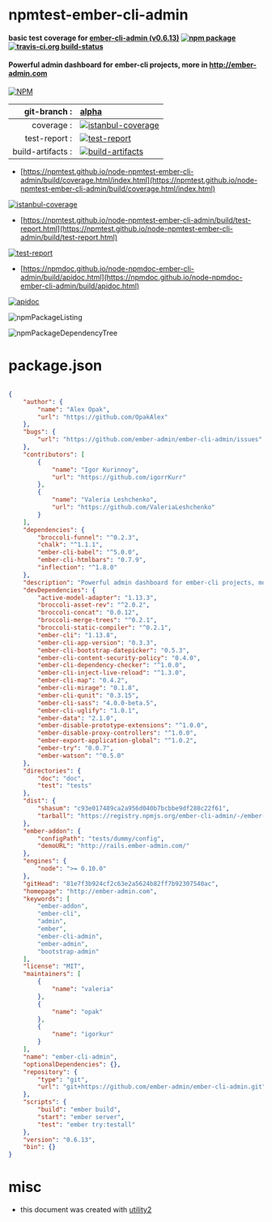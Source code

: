 # npmtest-ember-cli-admin

#### basic test coverage for  [ember-cli-admin (v0.6.13)](http://ember-admin.com)  [![npm package](https://img.shields.io/npm/v/npmtest-ember-cli-admin.svg?style=flat-square)](https://www.npmjs.org/package/npmtest-ember-cli-admin) [![travis-ci.org build-status](https://api.travis-ci.org/npmtest/node-npmtest-ember-cli-admin.svg)](https://travis-ci.org/npmtest/node-npmtest-ember-cli-admin)

#### Powerful admin dashboard for ember-cli projects, more in http://ember-admin.com

[![NPM](https://nodei.co/npm/ember-cli-admin.png?downloads=true&downloadRank=true&stars=true)](https://www.npmjs.com/package/ember-cli-admin)

| git-branch : | [alpha](https://github.com/npmtest/node-npmtest-ember-cli-admin/tree/alpha)|
|--:|:--|
| coverage : | [![istanbul-coverage](https://npmtest.github.io/node-npmtest-ember-cli-admin/build/coverage.badge.svg)](https://npmtest.github.io/node-npmtest-ember-cli-admin/build/coverage.html/index.html)|
| test-report : | [![test-report](https://npmtest.github.io/node-npmtest-ember-cli-admin/build/test-report.badge.svg)](https://npmtest.github.io/node-npmtest-ember-cli-admin/build/test-report.html)|
| build-artifacts : | [![build-artifacts](https://npmtest.github.io/node-npmtest-ember-cli-admin/glyphicons_144_folder_open.png)](https://github.com/npmtest/node-npmtest-ember-cli-admin/tree/gh-pages/build)|

- [https://npmtest.github.io/node-npmtest-ember-cli-admin/build/coverage.html/index.html](https://npmtest.github.io/node-npmtest-ember-cli-admin/build/coverage.html/index.html)

[![istanbul-coverage](https://npmtest.github.io/node-npmtest-ember-cli-admin/build/screenCapture.buildCi.browser.%252Ftmp%252Fbuild%252Fcoverage.lib.html.png)](https://npmtest.github.io/node-npmtest-ember-cli-admin/build/coverage.html/index.html)

- [https://npmtest.github.io/node-npmtest-ember-cli-admin/build/test-report.html](https://npmtest.github.io/node-npmtest-ember-cli-admin/build/test-report.html)

[![test-report](https://npmtest.github.io/node-npmtest-ember-cli-admin/build/screenCapture.buildCi.browser.%252Ftmp%252Fbuild%252Ftest-report.html.png)](https://npmtest.github.io/node-npmtest-ember-cli-admin/build/test-report.html)

- [https://npmdoc.github.io/node-npmdoc-ember-cli-admin/build/apidoc.html](https://npmdoc.github.io/node-npmdoc-ember-cli-admin/build/apidoc.html)

[![apidoc](https://npmdoc.github.io/node-npmdoc-ember-cli-admin/build/screenCapture.buildCi.browser.%252Ftmp%252Fbuild%252Fapidoc.html.png)](https://npmdoc.github.io/node-npmdoc-ember-cli-admin/build/apidoc.html)

![npmPackageListing](https://npmtest.github.io/node-npmtest-ember-cli-admin/build/screenCapture.npmPackageListing.svg)

![npmPackageDependencyTree](https://npmtest.github.io/node-npmtest-ember-cli-admin/build/screenCapture.npmPackageDependencyTree.svg)



# package.json

```json

{
    "author": {
        "name": "Alex Opak",
        "url": "https://github.com/OpakAlex"
    },
    "bugs": {
        "url": "https://github.com/ember-admin/ember-cli-admin/issues"
    },
    "contributors": [
        {
            "name": "Igor Kurinnoy",
            "url": "https://github.com/igorrKurr"
        },
        {
            "name": "Valeria Leshchenko",
            "url": "https://github.com/ValeriaLeshchenko"
        }
    ],
    "dependencies": {
        "broccoli-funnel": "^0.2.3",
        "chalk": "^1.1.1",
        "ember-cli-babel": "^5.0.0",
        "ember-cli-htmlbars": "0.7.9",
        "inflection": "^1.8.0"
    },
    "description": "Powerful admin dashboard for ember-cli projects, more in http://ember-admin.com",
    "devDependencies": {
        "active-model-adapter": "1.13.3",
        "broccoli-asset-rev": "^2.0.2",
        "broccoli-concat": "0.0.12",
        "broccoli-merge-trees": "^0.2.1",
        "broccoli-static-compiler": "^0.2.1",
        "ember-cli": "1.13.8",
        "ember-cli-app-version": "0.3.3",
        "ember-cli-bootstrap-datepicker": "0.5.3",
        "ember-cli-content-security-policy": "0.4.0",
        "ember-cli-dependency-checker": "^1.0.0",
        "ember-cli-inject-live-reload": "^1.3.0",
        "ember-cli-map": "0.4.2",
        "ember-cli-mirage": "0.1.8",
        "ember-cli-qunit": "0.3.15",
        "ember-cli-sass": "4.0.0-beta.5",
        "ember-cli-uglify": "1.0.1",
        "ember-data": "2.1.0",
        "ember-disable-prototype-extensions": "^1.0.0",
        "ember-disable-proxy-controllers": "^1.0.0",
        "ember-export-application-global": "^1.0.2",
        "ember-try": "0.0.7",
        "ember-watson": "^0.5.0"
    },
    "directories": {
        "doc": "doc",
        "test": "tests"
    },
    "dist": {
        "shasum": "c93e017489ca2a956d040b7bcbbe9df288c22f61",
        "tarball": "https://registry.npmjs.org/ember-cli-admin/-/ember-cli-admin-0.6.13.tgz"
    },
    "ember-addon": {
        "configPath": "tests/dummy/config",
        "demoURL": "http://rails.ember-admin.com/"
    },
    "engines": {
        "node": ">= 0.10.0"
    },
    "gitHead": "81e7f3b924cf2c63e2a5624b82ff7b92307540ac",
    "homepage": "http://ember-admin.com",
    "keywords": [
        "ember-addon",
        "ember-cli",
        "admin",
        "ember",
        "ember-cli-admin",
        "ember-admin",
        "bootstrap-admin"
    ],
    "license": "MIT",
    "maintainers": [
        {
            "name": "valeria"
        },
        {
            "name": "opak"
        },
        {
            "name": "igorkur"
        }
    ],
    "name": "ember-cli-admin",
    "optionalDependencies": {},
    "repository": {
        "type": "git",
        "url": "git+https://github.com/ember-admin/ember-cli-admin.git"
    },
    "scripts": {
        "build": "ember build",
        "start": "ember server",
        "test": "ember try:testall"
    },
    "version": "0.6.13",
    "bin": {}
}
```



# misc
- this document was created with [utility2](https://github.com/kaizhu256/node-utility2)
